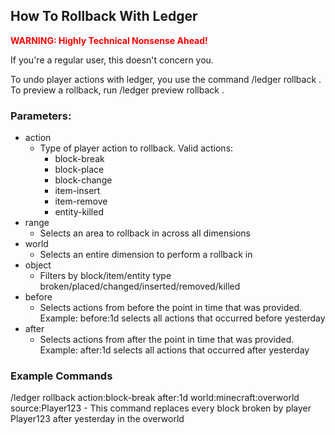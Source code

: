## How To Rollback With Ledger

<span style="color:red">**WARNING: Highly Technical Nonsense Ahead!**</span>

If you're a regular user, this doesn't concern you.

To undo player actions with ledger, you use the command /ledger rollback <params>. To preview a rollback, run /ledger preview rollback <params>.

### Parameters:
  - action
    - Type of player action to rollback. Valid actions:
        - block-break
        - block-place
        - block-change
        - item-insert
        - item-remove
        - entity-killed
  - range
    - Selects an area to rollback in across all dimensions
  - world
    - Selects an entire dimension to perform a rollback in
  - object
    - Filters by block/item/entity type broken/placed/changed/inserted/removed/killed
  - before
    - Selects actions from before the point in time that was provided. Example: before:1d selects all actions that occurred before yesterday
  - after
    - Selects actions from after the point in time that was provided. Example: after:1d selects all actions that occurred after yesterday
  
### Example Commands
  /ledger rollback action:block-break after:1d world:minecraft:overworld source:Player123 - This command replaces every block broken by player Player123 after yesterday in the overworld
